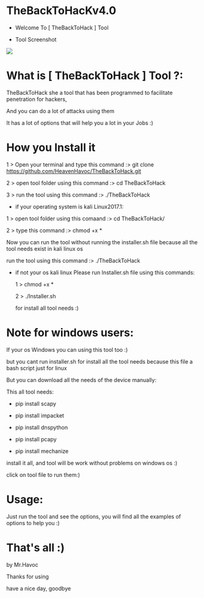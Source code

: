 # TheBackToHacKv4.0


- Welcome To [ TheBackToHack ] Tool

- Tool Screenshot

![](https://scontent.fjrs3-1.fna.fbcdn.net/v/t1.0-9/21617999_161581577757523_1913579964626651357_n.jpg?oh=a0ea4e1cf5ffad61fca6b05b3bb8a8c7&oe=5A4F99B2)

# What is [ TheBackToHack ] Tool ?:

TheBackToHack she a tool that has been programmed to facilitate penetration for hackers, 

And you can do a lot of attacks using them

It has a lot of options that will help you a lot in your Jobs :)

# How you Install it

1 > Open your terminal and type this command :> git clone https://github.com/HeavenHavoc/TheBackToHack.git

2 > open tool folder using this command :> cd TheBackToHack

3 > run the tool using this command :> ./TheBackToHack

- if your operating system is kali Linux2017.1:

 1 > open tool folder using this comaand :> cd TheBackToHack/
 
 2 > type this command :> chmod +x *
 
Now you can run the tool without running the installer.sh file because all the tool needs exist in kali linux os

run the tool using this command :> ./TheBackToHack

- if not your os kali linux Please run Installer.sh file using this commands:

    1 >  chmod +x *
    
    2 > ./Installer.sh 
    
    for install all tool needs :)
                                                                         
                                                                           
# Note for windows users:

If your os Windows you can using this tool too :)

but you cant run installer.sh for install all the tool needs because this file a bash script just for linux

But you can download all the needs of the device manually:

This all tool needs:

- pip install scapy

- pip install impacket

- pip install dnspython

- pip install pcapy

- pip install mechanize

install it all, and tool will be work without problems on windows os :)

click on tool file to run them:)


# Usage:

Just run the tool and see the options, you will find all the examples of options to help you :)

# That's all :)

by Mr.Havoc

Thanks for using 

have a nice day, goodbye

